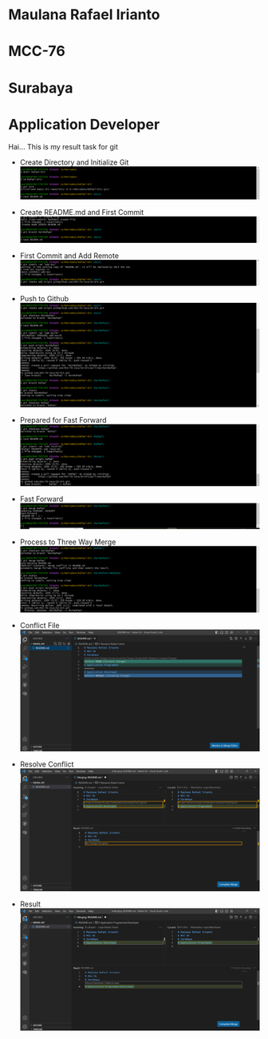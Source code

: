 # Maulana Rafael Irianto
# MCC-76
# Surabaya
# Application Developer

Hai...
This is my result task for git

- Create Directory and Initialize Git
![Create Directory and Initialize Git](img/Create%20Directory%20and%20Initialize%20Git.png)

- Create README.md and First Commit
![Create README.md and First Commit](img/Create%20README.md%20and%20First%20Commit.png)

- First Commit and Add Remote
![First Commit and Add Remote](img/First%20Commit%20and%20Add%20Remote.png)

- Push to Github
![Push to Github](img/Push%20to%20Github.png)

- Prepared for Fast Forward
![Prepared for Fast Forward](img/Prepared%20for%20Fast%20Forward.png)

- Fast Forward
![Fast Forward](img/Fast%20Forward.png)

- Process to Three Way Merge
![Process to Three Way Merge](img/Process%20to%20Three%20Way%20Merge.png)

- Conflict File
![Conflict File](img/Conflict%20File.png)

- Resolve Conflict
![Resolve Conflict](img/Resolve%20Conflict.png)

- Result
![Result](img/Result.png)